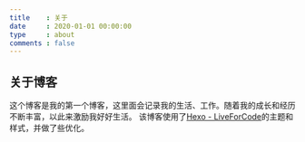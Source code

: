 ```yaml
---
title    : 关于
date     : 2020-01-01 00:00:00
type     : about
comments : false
---
```

## 关于博客
这个博客是我的第一个博客，这里面会记录我的生活、工作。随着我的成长和经历不断丰富，以此来激励我好好生活。
该博客使用了[Hexo - LiveForCode](https://github.com/first19326/Hexo-LiveForCode/)的主题和样式，并做了些优化。